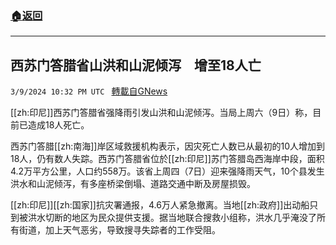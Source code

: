 ###  [:house:返回](README.md)
---


## 西苏门答腊省山洪和山泥倾泻　增至18人亡
`3/9/2024 10:32 PM UTC ` [轉載自GNews](https://gnews.org/articles/2380517)

[[zh:印尼]]西苏门答腊省强降雨引发山洪和山泥倾泻。当局上周六（9日）称，目前已造成18人死亡。

西苏门答腊[[zh:南海]]岸区域救援机构表示，因灾死亡人数已从最初的10人增加到18人，仍有数人失踪。西苏门答腊省位於[[zh:印尼]]苏门答腊岛西海岸中段，面积4.2万平方公里，人口约558万。该省上周四（7日）迎来强降雨天气，10个县发生洪水和山泥倾泻，有多座桥梁倒塌、道路交通中断及房屋损毁。

[[zh:印尼]][[zh:国家]]抗灾署通报，4.6万人紧急撤离。当地[[zh:政府]]出动船只到被洪水切断的地区为民众提供支援。据当地联合搜救小组称，洪水几乎淹没了所有街道，加上天气恶劣，导致搜寻失踪者的工作受阻。
